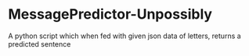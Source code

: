 # MessagePredictor-Unpossibly
A python script which when fed with given json data of letters, returns a predicted sentence
